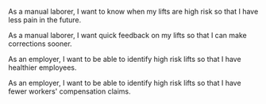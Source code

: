 As a manual laborer, I want to know when my lifts are high risk so that I have less pain in the future.

As a manual laborer, I want quick feedback on my lifts so that I can make corrections sooner.

As an employer, I want to be able to identify high risk lifts so that I have healthier employees.

As an employer, I want to be able to identify high risk lifts so that I have fewer workers' compensation claims.
